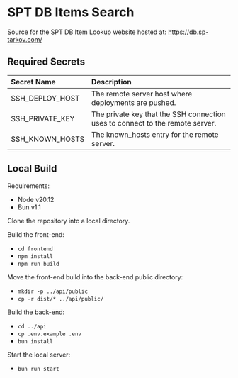 # SPT DB Items Search

Source for the SPT DB Item Lookup website hosted at:
https://db.sp-tarkov.com/

## Required Secrets

| Secret Name     | Description |
| :-------------- | :---------- |
| SSH_DEPLOY_HOST | The remote server host where deployments are pushed. |
| SSH_PRIVATE_KEY | The private key that the SSH connection uses to connect to the remote server. |
| SSH_KNOWN_HOSTS | The known_hosts entry for the remote server. |

## Local Build

Requirements:
- Node v20.12
- Bun v1.1

Clone the repository into a local directory.

Build the front-end:
- `cd frontend`
- `npm install`
- `npm run build`

Move the front-end build into the back-end public directory:
- `mkdir -p ../api/public`
- `cp -r dist/* ../api/public/`

Build the back-end:
- `cd ../api`
- `cp .env.example .env`
- `bun install`

Start the local server:
- `bun run start`
